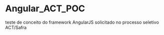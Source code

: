 # Angular_ACT_POC
teste de conceito do framework AngularJS solicitado no processo seletivo ACT/Safra
